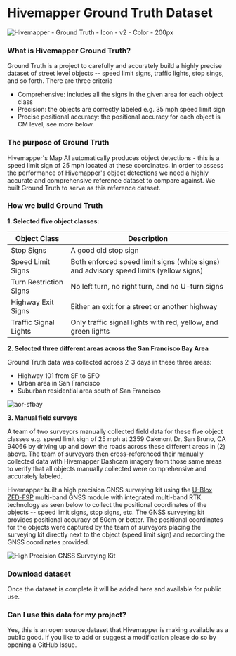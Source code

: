 # Hivemapper Ground Truth Dataset


![Hivemapper - Ground Truth - Icon - v2 - Color - 200px](https://user-images.githubusercontent.com/3408732/235263612-f9c1d7bc-8ef8-4043-abce-b2870dc3b7cb.png)

### What is Hivemapper Ground Truth?
Ground Truth is a project to carefully and accurately build a highly precise dataset of street level objects -- speed limit signs, traffic lights, stop sings, and so forth.  There are three criteria
* Comprehensive: includes all the signs in the given area for each object class
* Precision: the objects are correctly labeled e.g. 35 mph speed limit sign 
* Precise positional accuracy: the positional accuracy for each object is CM level, see more below.

### The purpose of Ground Truth

Hivemapper's Map AI automatically produces object detections - this is a speed limit sign of 25 mph located at these coordinates.  In order to assess the performance of Hivemapper's object detections we need a highly accurate and comprehensive reference dataset to compare against.  We built Ground Truth to serve as this reference dataset.

### How we build Ground Truth

**1. Selected five object classes:**

| Object Class | Description |
| --- | --- |
| Stop Signs | A good old stop sign |
| Speed Limit Signs | Both enforced speed limit signs (white signs) and advisory speed limits (yellow signs)|
| Turn Restriction Signs | No left turn, no right turn, and no U-turn signs |
| Highway Exit Signs | Either an exit for a street or another highway|
| Traffic Signal Lights | Only traffic signal lights with red, yellow, and green lights|

**2. Selected three different areas across the San Francisco Bay Area**

Ground Truth data was collected across 2-3 days in these three areas:

* Highway 101 from SF to SFO
* Urban area in San Francisco
* Suburban residential area south of San Francisco

![aor-sfbay](https://user-images.githubusercontent.com/3408732/235260289-866b59e1-7662-475c-922e-03665edceb27.jpg)


**3. Manual field surveys**

A team of two surveyors manually collected field data for these five object classes e.g. speed limit sign of 25 mph at 2359 Oakmont Dr, San Bruno, CA 94066 by driving up and down the roads across these different areas in (2) above.  The team of surveyors then cross-referenced their manually collected data with Hivemapper Dashcam imagery from those same areas to verify that all objects manually collected were comprehensive and accurately labeled.

Hivemapper built a high precision GNSS surveying kit using the [U-Blox ZED-F9P](https://cdn.sparkfun.com/assets/learn_tutorials/8/5/6/ZED-F9P_Product_Summary.pdf) multi-band GNSS module with integrated multi-band RTK technology as seen below to collect the positional coordinates of the objects -- speed limit signs, stop signs, etc. The GNSS surveying kit provides positional accuracy of 50cm or better.  The positional coordinates for the objects were captured by the team of surveyors placing the surveying kit directly next to the object (speed limit sign) and recording the GNSS coordinates provided.


![High Precision GNSS Surveying Kit](https://user-images.githubusercontent.com/3408732/235258976-2a946c0e-120b-4695-b656-95fe8a9b875f.jpg)


### Download dataset

Once the dataset is complete it will be added here and available for public use.


### Can I use this data for my project?

Yes, this is an open source dataset that Hivemapper is making available as a public good.  If you like to add or suggest a modification please do so by opening a GitHub Issue.

